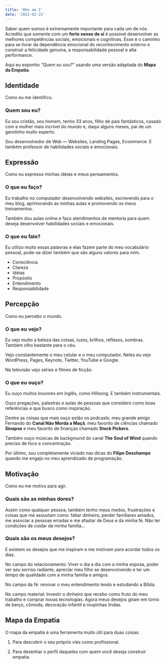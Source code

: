 ```yaml
---
title: 'Who am I'
date: '2022-02-22'
---
```


Saber quem somos é extremamente importante para cada um de nós. Acredito que somente com um **forte senso de si** é possível desenvolver as melhores competências sociais, emocionais e cognitivas. Esse é o caminho para se livrar da dependência emocional do reconhecimento externo e construir a felicidade genuína, a responsabilidade pessoal e alta performance.

Aqui eu exponho _“Quem eu sou?”_ usando uma versão adaptada do **Mapa da Empatia**.


## Identidade ##
Como eu me identifico.

### Quem sou eu? ###
Eu sou cristão, sou homem, tenho 33 anos, filho de pais fantásticos, casado com a mulher mais incrível do mundo e, daqui alguns meses, pai de um garotinho muito esperto.

Sou desenvolvedor de Web — Websites, Landing Pages, Ecommerce. E também professor de habilidades sociais e emocionais.

## Expressão ##
Como eu expresso minhas ideias e meus pensamentos.

### O que eu faço? ###
Eu trabalho no computador desenvolvendo websites, escrevendo para o meu blog, aprimorando as minhas aulas e promovendo os meus treinamentos.

Também dou aulas online e faço atendimentos de mentoria para quem deseja desenvolver habilidades sociais e emocionais.

### O que eu falo? ###
Eu utilizo muito essas palavras e elas fazem parte do meu vocabulário pessoal, pode-se dizer também que são alguns valores para mim.

- Consciência
- Clareza
- Idéias
- Propósito
- Entendimento
- Responsabilidade

## Percepção ##
Como eu percebo o mundo.

### O que eu vejo? ###
Eu vejo muito a beleza das coisas, luzes, brilhos, reflexos, sombras. Também olho bastante para o céu.

Vejo constantemente o meu celular e o meu computador. Neles eu vejo WordPress, Pages, Keynote, Twitter, YouTube e Google.

Na televisão vejo séries e filmes de ficção.

### O que eu ouço? ###
Eu ouço muitos louvores em inglês, como Hillsong. E também instrumentais.

Ouço pregações, palestras e aulas de pessoas que considero como boas referências e que busco como inspiração.

Dentre as coisas que mais ouço estão os podcasts: meu grande amigo Fernando do **Canal Não Morda a Maçã**, meu favorito de ciências chamado **Sinapse** e meu favorito de finanças chamado **Stock Pickers**.

Também ouço músicas de background do canal **The Soul of Wind** quando preciso de foco e concentração.

Por último, sou completamente viciado nas dicas do **Filipe Deschamps** quando me engajo no meu aprendizado de programação.

## Motivação ##
Como eu me motivo para agir.

### Quais são as minhas dores? ###
Assim como qualquer pessoa, também tenho meus medos, frustrações e coisas que me assustam como: faltar dinheiro, perder familiares amados, me associar a pessoas erradas e me afastar de Deus e da minha fé. Não ter condições de cuidar da minha família...

### Quais são os meus desejos? ###
E existem os desejos que me inspiram e me motivam para acordar todos os dias.

No campo do relacionamento: Viver o dia a dia com a minha esposa, poder ver seu sorriso radiante, apreciar meu filho se desenvolvendo e ter um tempo de qualidade com a minha família e amigos.

No campo da fé: renovar o meu entendimento lendo e estudando a Bíblia.

No campo material: Investir o dinheiro que recebo como fruto do meu trabalho e comprar novas tecnologias. Agora meus desejos giram em torno de berço, cômoda, decoração infantil e roupinhas lindas.

## Mapa da Empatia ##
O mapa da empatia é uma ferramenta muito útil para duas coisas:

1) Para descobrir o seu próprio viés como profissional.

2) Para desenhar o perfil daqueles com quem você deseja construir empatia.